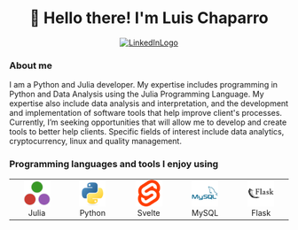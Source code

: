 <h1 align="center">👋 Hello there! I'm Luis Chaparro</h1>

<div align="center">
  <a href="https://www.linkedin.com/in/chaparroluis/">
    <img src="https://img.shields.io/badge/LinkedIn-blue?style=for-the-badge&logo=linkedin&logoColor=white" alt="LinkedInLogo"/>
  </a>
</div

---

### About me
I am a Python and Julia developer. My expertise includes programming in Python and Data Analysis using the Julia Programming Language. 
My expertise also include data analysis and interpretation, and the development and implementation of software tools that help improve client's processes. Currently, I’m seeking opportunities that will allow me to develop and create tools to better help clients. Specific fields of interest include data analytics, cryptocurrency, linux and quality management.

### Programming languages and tools I enjoy using

<table>
  <tr>
    <td align="center" width="96">
      <a href="#macropower-tech">
        <img src="https://github.com/devicons/devicon/blob/master/icons/julia/julia-original.svg" width="48" height="48" alt="Julia" />
      </a>
      <br>Julia
    </td>
    <td align="center" width="96">
      <a href="#macropower-tech">
        <img src="https://github.com/devicons/devicon/blob/master/icons/python/python-original.svg" width="48" height="48" alt="Python" />
      </a>
      <br>Python
    </td>
    <td align="center" width="96">
      <a href="#macropower-tech">
        <img src="https://github.com/devicons/devicon/blob/master/icons/svelte/svelte-original.svg" width="48" height="48" alt="Svelte" />
      </a>
      <br>Svelte
    </td>
    <td align="center" width="96">
      <a href="#macropower-tech">
        <img src="https://raw.githubusercontent.com/devicons/devicon/1119b9f84c0290e0f0b38982099a2bd027a48bf1/icons/mysql/mysql-plain-wordmark.svg" width="48" height="48" alt="MySQL" />
      </a>
      <br>MySQL
    </td>
    <td align="center" width="96">
      <a href="#macropower-tech">
        <img src="https://github.com/devicons/devicon/blob/master/icons/flask/flask-original-wordmark.svg" width="48" height="48" alt="Flask" />
      </a>
      <br>Flask
    </td>
   </tr>
</table>
